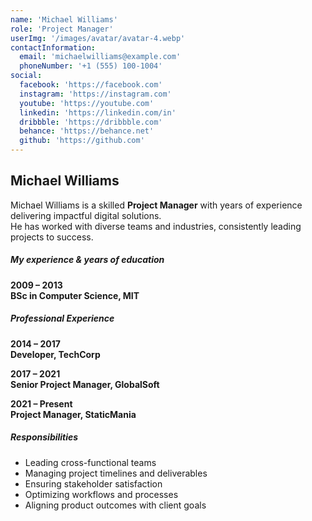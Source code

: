 ```yaml
---
name: 'Michael Williams'
role: 'Project Manager'
userImg: '/images/avatar/avatar-4.webp'
contactInformation:
  email: 'michaelwilliams@example.com'
  phoneNumber: '+1 (555) 100-1004'
social:
  facebook: 'https://facebook.com'
  instagram: 'https://instagram.com'
  youtube: 'https://youtube.com'
  linkedin: 'https://linkedin.com/in'
  dribbble: 'https://dribbble.com'
  behance: 'https://behance.net'
  github: 'https://github.com'
---
```


## Michael Williams

Michael Williams is a skilled **Project Manager** with years of experience delivering impactful digital solutions.  
He has worked with diverse teams and industries, consistently leading projects to success.

##### My experience & years of education

**2009 – 2013**  
**BSc in Computer Science, MIT**

##### Professional Experience

**2014 – 2017**  
**Developer, TechCorp**

**2017 – 2021**  
**Senior Project Manager, GlobalSoft**

**2021 – Present**  
**Project Manager, StaticMania**

##### Responsibilities

- Leading cross-functional teams
- Managing project timelines and deliverables
- Ensuring stakeholder satisfaction
- Optimizing workflows and processes
- Aligning product outcomes with client goals

